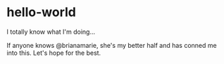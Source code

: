 # hello-world
I totally know what I'm doing...

If anyone knows @brianamarie, she's my better half and has conned me into this. Let's hope for the best.
